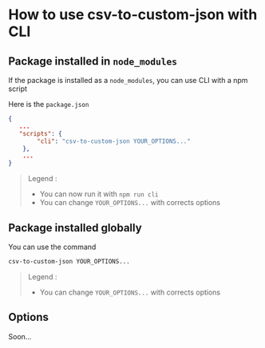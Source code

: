# How to use csv-to-custom-json with CLI

## Package installed in `node_modules`

If the package is installed as a `node_modules`, you can use CLI with a npm script

Here is the `package.json`

```JSON
{
   ...
   "scripts": {
        "cli": "csv-to-custom-json YOUR_OPTIONS..."
    },
    ...
}
```

> Legend :
>
> - You can now run it with `npm run cli`
> - You can change `YOUR_OPTIONS...` with corrects options

## Package installed globally

You can use the command

```sh
csv-to-custom-json YOUR_OPTIONS...
```

> Legend :
>
> - You can change `YOUR_OPTIONS...` with corrects options

## Options

Soon...
